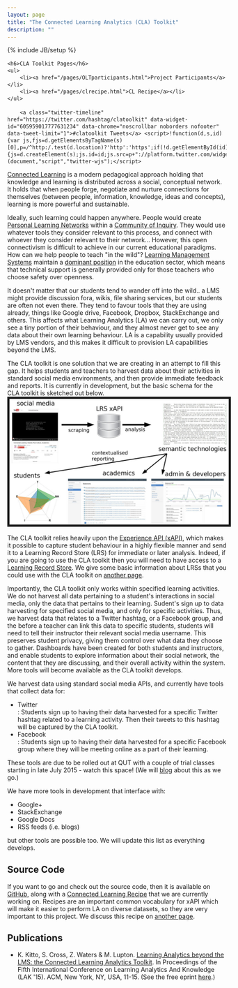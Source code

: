 ```yaml
---
layout: page
title: "The Connected Learning Analytics (CLA) Toolkit"
description: ""
---
```

{% include JB/setup %}

<div class="sidebarnav">

	<h6>CLA Toolkit Pages</h6>
	<ul>
		<li><a href="/pages/OLTparticipants.html">Project Participants</a></li>
		<li><a href="/pages/clrecipe.html">CL Recipe</a></li>
	</ul>

        <a class="twitter-timeline" href="https://twitter.com/hashtag/clatoolkit" data-widget-id="605959017777631234" data-chrome="noscrollbar noborders nofooter" data-tweet-limit="1">#clatoolkit Tweets</a> <script>!function(d,s,id){var js,fjs=d.getElementsByTagName(s)[0],p=/^http:/.test(d.location)?'http':'https';if(!d.getElementById(id)){js=d.createElement(s);js.id=id;js.src=p+"://platform.twitter.com/widgets.js";fjs.parentNode.insertBefore(js,fjs);}}(document,"script","twitter-wjs");</script>
</div>

<p> 
	<a href="http://connectedlearning.tv/infographicv">Connected Learning</a> is a modern pedagogical approach holding that knowledge and learning is distributed across a social, conceptual network. It holds that when people forge, negotiate and nurture connections for themselves (between people, information, knowledge, ideas and concepts), learning is more powerful and sustainable.
</p>
<p>
	Ideally, such learning could happen anywhere. People would create <a href="http://teacherchallenge.edublogs.org/creating-a-pln/">Personal Learning Networks</a> within a <a href="https://coi.athabascau.ca/">Community of Inquiry</a>. They would use whatever tools they consider relevant to this process, and connect with whoever they consider relevant to their network... However, this open connectivism is difficult to achieve in our current educational paradigms. How can we help people to teach "in the wild"? <a href="http://en.wikipedia.org/wiki/List_of_learning_management_systems">Learning Management Systems</a> maintain a <a href="http://mfeldstein.com/state-us-higher-education-lms-market-2014-edition/">dominant position</a> in the education sector, which means that technical support is generally provided only for those teachers who choose safety over openness. 
</p>
<p>
	It doesn't matter that our students tend to wander off into the wild..  a LMS might provide discussion fora, wikis, file sharing services, but our students are often not even there. They tend to favour tools that they are using already, things like Google drive, Facebook, Dropbox, StackExchange and others.  This affects what Learning Analytics (LA) we can carry out, we only see a tiny portion of their behaviour, and they almost never get to see any data about their own learning behaviour. LA is a capability usually provided by LMS vendors, and this makes it difficult to provision LA capabilities beyond the LMS. 
</p>
<p>
	The CLA toolkit is one solution that we are creating in an attempt to fill this gap. It helps students and teachers to harvest data about their activities in standard social media environments, and then provide immediate feedback and reports. It is currently in development, but the basic schema for the CLA toolkit is sketched out below.	   
	<img src="../assets/images/schema.jpg" alt="A basic schema for the CLA toolkit" border="5">
</p>
<p> 
	The CLA toolkit relies heavily upon the <a href="http://www.adlnet.gov/tla/experience-api/">Experience API (xAPI)</a>, which makes it possible to capture student behaviour in a highly flexible manner and send it to a Learning Record Store (LRS) for immediate or later analysis. Indeed, if you are going to use the CLA toolkit then you will need to have access to a <a href="http://tincanapi.com/learning-record-store/">Learning Record Store</a>. We give some basic information about LRSs that you could use with the CLA toolkit on <a href="../pages/lrs.html">another page</a>.
</p>
<p>
	Importantly, the CLA toolkit only works within specified learning activities. We do not harvest all data pertaining to a student's interactions in social media, only the data that pertains to their learning. Sudent's sign up to data harvesting for specified social media, and only for specific activities. Thus, we harvest data that relates to a Twitter hashtag, or a Facebook group, and the before a teacher can link this data to specific students, students will need to tell their instructor their relevant social media username. This preserves student privacy, giving them control over what data they choose to gather. Dashboards have been created for both students and instructors, and enable students to explore information about their social network, the content that they are discussing, and their overall activity within the system. More tools will become available as the CLA toolkit develops.
</p>
<p>
	We harvest data using standard social media APIs, and currently have tools that collect data for:
	<ul>
		<li>Twitter</li>: Students sign up to having their data harvested for a specific Twitter hashtag related to a learning activity. Then their tweets to this hashtag will be captured by the CLA toolkit.
		<li>Facebook</li>: Students sign up to having their data harvested for a specific Facebook group where they will be meeting online as a part of their learning.
	</ul>	   
	These tools are due to be rolled out at QUT with a couple of trial classes starting in late July 2015 - watch this space! (We will <a href="/archive.html">blog</a> about this as we go.)
</p>
<p>
	We have more tools in development that interface with:
	<ul>
		<li>Google+</li>
		<li>StackExchange</li>
		<li>Google Docs</li>
		<li>RSS feeds (i.e. blogs)</li>
	</ul>
	but other tools are possible too. We will update this list as everything develops.
</p>

<h2>Source Code</h2>
<p>If you want to go and check out the source code, then it is available on <a href="https://github.com/kirstykitto/CLAtoolkit">GitHub</a>, along with a  <a href="https://github.com/kirstykitto/CLRecipe">Connected Learning Recipe</a> that we are currently working on. Recipes are an important common vocabulary for xAPI which will make it easier to perform LA on diverse datasets, so they are very important to this project. We discuss this recipe on <a href="../pages/clrecipe.html">another page</a>.
</p>
<h2>Publications</h2>
<ul>
	<li> K. Kitto, S. Cross, Z. Waters & M. Lupton. <a href="http://dl.acm.org/citation.cfm?id=2723627">Learning Analytics beyond the LMS: the Connected Learning Analytics Toolkit</a>.  In Proceedings of the Fifth International Conference on Learning Analytics And Knowledge (LAK '15).  ACM, New York, NY, USA, 11-15. (See the free eprint <a href="http://eprints.qut.edu.au/81343/">here</a>.)
	</li>
</ul>

